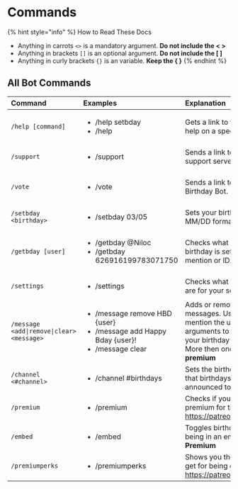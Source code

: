 # Commands

{% hint style="info" %}
How to Read These Docs

* Anything in carrots `<>` is a mandatory argument. **Do not include the &lt; &gt;**
* Anything in brackets `[]` is an optional argument.  **Do not include the \[ \]**
* Anything in curly brackets `{}` is an variable. **Keep the { }**
{% endhint %}

## All Bot Commands 

<table>
  <thead>
    <tr>
      <th style="text-align:left">Command</th>
      <th style="text-align:left">Examples</th>
      <th style="text-align:left">Explanation</th>
    </tr>
  </thead>
  <tbody>
    <tr>
      <td style="text-align:left"><code>/help [command]</code>
      </td>
      <td style="text-align:left">
        <p></p>
        <ul>
          <li>/help setbday</li>
          <li>/help</li>
        </ul>
      </td>
      <td style="text-align:left">Gets a link to these docs or help on a specific command.</td>
    </tr>
    <tr>
      <td style="text-align:left"><code>/support</code>
      </td>
      <td style="text-align:left">
        <ul>
          <li>/support</li>
        </ul>
      </td>
      <td style="text-align:left">Sends a link to join the support server.</td>
    </tr>
    <tr>
      <td style="text-align:left"><code>/vote</code>
      </td>
      <td style="text-align:left">
        <ul>
          <li>/vote</li>
        </ul>
      </td>
      <td style="text-align:left">
        <p>Sends a link to vote for Birthday Bot.</p>
        <p></p>
      </td>
    </tr>
    <tr>
      <td style="text-align:left"><code>/setbday &lt;birthday&gt;</code>
      </td>
      <td style="text-align:left">
        <ul>
          <li>/setbday 03/05</li>
        </ul>
      </td>
      <td style="text-align:left">Sets your birthday. Use MM/DD format.</td>
    </tr>
    <tr>
      <td style="text-align:left"><code>/getbday [user]</code>
      </td>
      <td style="text-align:left">
        <ul>
          <li>/getbday @Niloc</li>
          <li>/getbday 626916199783071750</li>
        </ul>
      </td>
      <td style="text-align:left">Checks what another users birthday is set to. Use mention or ID.</td>
    </tr>
    <tr>
      <td style="text-align:left"><code>/settings</code>
      </td>
      <td style="text-align:left">
        <ul>
          <li>/settings</li>
        </ul>
      </td>
      <td style="text-align:left">Checks what the settings are for your server.</td>
    </tr>
    <tr>
      <td style="text-align:left"><code>/message &lt;add|remove|clear&gt; &lt;message&gt;</code>
      </td>
      <td style="text-align:left">
        <ul>
          <li>/message remove HBD {user}</li>
          <li>/message add Happy Bday {user}!</li>
          <li>/message clear</li>
        </ul>
      </td>
      <td style="text-align:left">Adds or removes birthday messages. Use <code>{user}</code> to mention the
        user. Use no arguments to check what your birthday messages are. More then
        one message is <b>premium</b>
      </td>
    </tr>
    <tr>
      <td style="text-align:left"><code>/channel &lt;#channel&gt;</code>
      </td>
      <td style="text-align:left">
        <ul>
          <li>/channel #birthdays</li>
        </ul>
      </td>
      <td style="text-align:left">Sets the birthday channel that birthdays will be announced to.</td>
    </tr>
    <tr>
      <td style="text-align:left"><code>/premium</code>
      </td>
      <td style="text-align:left">
        <ul>
          <li>/premium</li>
        </ul>
      </td>
      <td style="text-align:left">Checks if your server is premium for the month. <a href="https://patreon.com/bdaybot">https://patreon.com/bdaybot</a>
      </td>
    </tr>
    <tr>
      <td style="text-align:left"><code>/embed</code>
      </td>
      <td style="text-align:left">
        <ul>
          <li>/embed</li>
        </ul>
      </td>
      <td style="text-align:left">Toggles birthday messages being in an embed or not. <b>Premium</b>
      </td>
    </tr>
    <tr>
      <td style="text-align:left"><code>/premiumperks</code>
      </td>
      <td style="text-align:left">
        <ul>
          <li>/premiumperks</li>
        </ul>
      </td>
      <td style="text-align:left">Shows you the perks you get for being cool, <a href="https://patreon.com/bdaybot">https://patreon.com/bdaybot</a>
      </td>
    </tr>
  </tbody>
</table>



